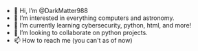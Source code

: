 - 👋 Hi, I’m @DarkMatter988
- 👀 I’m interested in everything computers and astronomy.
- 🌱 I’m currently learning cybersecurity, python, html, and more!
- 💞️ I’m looking to collaborate on python projects.
- 📫 How to reach me (you can't as of now)

<!---
DarkMatter988/DarkMatter988 is a ✨ special ✨ repository because its `README.md` (this file) appears on your GitHub profile.
You can click the Preview link to take a look at your changes.
--->
